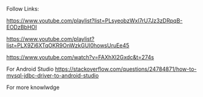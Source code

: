 Follow Links:

https://www.youtube.com/playlist?list=PLsyeobzWxl7rU7Jz3zDRpqB-EODzBbHOI

https://www.youtube.com/playlist?list=PLX9Zi6XTqOKR9OnWzkGUI0howsUruEe45

https://www.youtube.com/watch?v=FAXhXI2Gxdc&t=274s

For Android Studio
https://stackoverflow.com/questions/24784871/how-to-mysql-jdbc-driver-to-android-studio

For more knowlwdge
